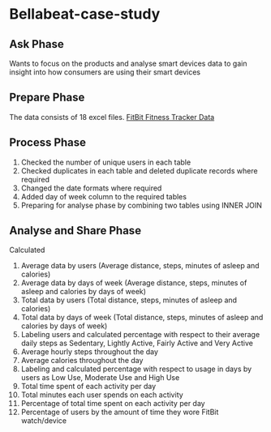 # Bellabeat-case-study
## Ask Phase 
Wants to focus on the products and analyse smart devices data to gain insight into how consumers are using their smart devices 
## Prepare Phase 
The data consists of 18 excel files. [FitBit Fitness Tracker Data](https://www.kaggle.com/datasets/arashnic/fitbit)
## Process Phase 
1. Checked the number of unique users in each table
2. Checked duplicates in each table and deleted duplicate records where required
3. Changed the date formats where required
4. Added day of week column to the required tables
5. Preparing for analyse phase by combining two tables using INNER JOIN
## Analyse and Share Phase 
Calculated 
1. Average data by users (Average distance, steps, minutes of asleep and calories)
2. Average data by days of week (Average distance, steps, minutes of asleep and calories by days of week)
3. Total data by users (Total  distance, steps, minutes of asleep and calories)
4. Total data by days of week (Total  distance, steps, minutes of asleep and calories by days of week)
5. Labeling users and calculated percentage with respect to their average daily steps as Sedentary, Lightly Active, Fairly Active and Very Active
6. Average hourly steps throughout the day
7. Average calories throughout the day
8. Labeling and calculated percentage with respect to usage in days by users as Low Use, Moderate Use and High Use
9. Total time spent of each activity per day
10. Total minutes each user spends on each activity
11. Percentage of total time spent on each activity per day
12. Percentage of users by the amount of time they wore FitBit watch/device


     
